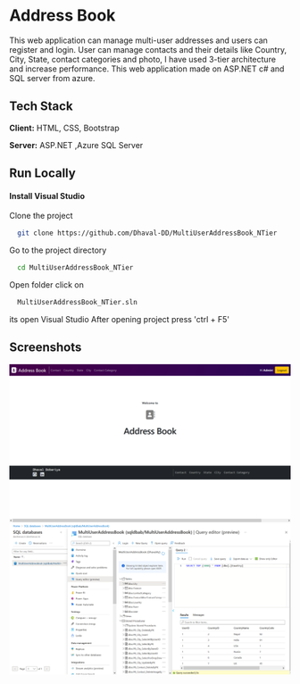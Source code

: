 
# Address Book 

This web application can manage multi-user addresses and users can register and login. User can manage contacts and their details like Country, City, State, contact categories and photo, I have used 3-tier architecture and increase performance. This web application made on ASP.NET c# and SQL server from azure.


## Tech Stack

**Client:** HTML, CSS, Bootstrap

**Server:** ASP.NET ,Azure SQL Server


## Run Locally

#### Install Visual Studio

Clone the project

```bash
  git clone https://github.com/Dhaval-DD/MultiUserAddressBook_NTier
```

Go to the project directory

```bash
  cd MultiUserAddressBook_NTier
```

Open folder click on

```bash
  MultiUserAddressBook_NTier.sln
```
its open Visual Studio
After opening project press 'ctrl + F5'



## Screenshots

![Address book webpage](ReadmeContent/Addressbook.png)
![Azure SQL db](ReadmeContent/azuresqldatabase.png)

